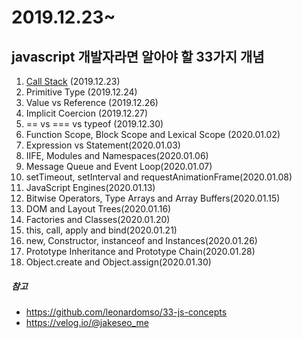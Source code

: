 # 2019.12.23~

## javascript 개발자라면 알아야 할 33가지 개념

1.  [Call Stack](https://github.com/LeeChaeng/javascript_33concepts/tree/master/01.Call_Stack) (2019.12.23)
2.  Primitive Type (2019.12.24)
3.  Value vs Reference (2019.12.26)
4.  Implicit Coercion (2019.12.27)
5.  == vs === vs typeof (2019.12.30)
6.  Function Scope, Block Scope and Lexical Scope (2020.01.02)
7.  Expression vs Statement(2020.01.03)
8.  IIFE, Modules and Namespaces(2020.01.06)
9.  Message Queue and Event Loop(2020.01.07)
10. setTimeout, setInterval and requestAnimationFrame(2020.01.08)
11. JavaScript Engines(2020.01.13)
12. Bitwise Operators, Type Arrays and Array Buffers(2020.01.15)
13. DOM and Layout Trees(2020.01.16)
14. Factories and Classes(2020.01.20)
15. this, call, apply and bind(2020.01.21)
16. new, Constructor, instanceof and Instances(2020.01.26)
17. Prototype Inheritance and Prototype Chain(2020.01.28)
18. Object.create and Object.assign(2020.01.30)

##### 참고

- https://github.com/leonardomso/33-js-concepts
- https://velog.io/@jakeseo_me
